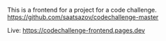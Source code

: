 This is a frontend for a project for a code challenge. https://github.com/saatsazov/codechallenge-master

Live: https://codechallenge-frontend.pages.dev
